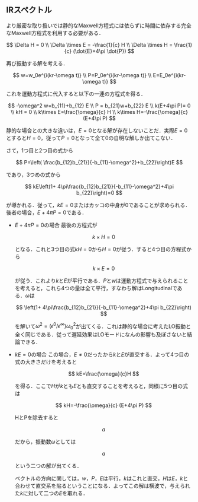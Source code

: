 

## IRスペクトル

より厳密な取り扱いでは静的なMaxwell方程式には依らずに時間に依存する完全なMaxwell方程式を利用する必要がある．

$$
\Delta H = 0 \\
\Delta \times E = -\frac{1}{c} H \\
\Delta \times H = \frac{1}{c} (\dot{E}+4\pi \dot{P}) 
$$

再び振動する解を考える．

$$
w=w_0e^{i(kr-\omega t)} \\
P=P_0e^{i(kr-\omega t)} \\
E=E_0e^{i(kr-\omega t)} 
$$

これを運動方程式に代入すると以下の一連の方程式を得る．

$$
-\omega^2 w=b_{11}+b_{12} E \\
P = b_{21}w+b_{22} E \\
k(E+4\pi P)= 0 \\
kH = 0 \\
k\times E=\frac{\omega}{c} H \\
k\times H=-\frac{\omega}{c} (E+4\pi P) 
$$

静的な場合との大きな違いは，$E=0$となる解が存在しないことだ．実際$E=0$とすると$H=0$，従って$P=0$となって全て$0$の自明な解しか出てこない．

さて，1つ目と2つ目の式から

$$
P=\left( \frac{b_{12}b_{21}}{-b_{11}-\omega^2}+b_{22}\right)E
$$

であり，3つめの式から

$$
kE\left(1+ 4\pi\frac{b_{12}b_{21}}{-b_{11}-\omega^2}+4\pi b_{22}\right)=0
$$

が導かれる．従って，$kE=0$またはカッコの中身が$0$であることが求められる．後者の場合，$E+4\pi P=0$である．

- $E+4\pi P=0$の場合
  最後の方程式が

  $$
  k\times H=0
  $$

  となる．これと$3$つ目の式$kH=0$から$H=0$が従う．すると$4$つ目の方程式から

  $$
  k\times E =0
  $$

  が従う．これより$k$と$E$が平行である．$P$と$w$は運動方程式で与えられることを考えると，これら4つの量は全て平行，すなわち解はLongitudinalである．$\omega$は

  $$
  \left(1+ 4\pi\frac{b_{12}b_{21}}{-b_{11}-\omega^2}+4\pi b_{22}\right)
  $$

  を解いて$\omega^2=(\epsilon^{0}/\epsilon^{\infty})\omega_0^2$が出てくる．これは静的な場合に考えたLO振動と全く同じである．従って遅延効果はLOモードになんの影響も及ぼさないと結論できる．

- $kE=0$の場合
  この場合，$E\neq 0$だったから$k$と$E$が直交する．よって4つ目の式の大きさだけを考えると
  
  $$
  kE=\frac{\omega}{c}H
  $$

  を得る．ここで$H$が$k$とも$E$とも直交することを考えると，同様に5つ目の式は

  $$
  kH=-\frac{\omega}{c} (E+4\pi P) 
  $$

  HとPを除去すると

  $$
  a
  $$

  だから，振動数$\omega$としては

  $$
  a
  $$

  という二つの解が出てくる．

  ベクトルの方向に関しては，$w$，$P$，$E$は平行，$k$はこれと直交，$H$は$E$，$k$と合わせて直交系を貼るということになる．よってこの解は横波で，与えられた$k$に対して二つの$E$を取れる．


